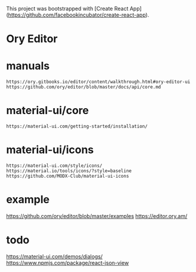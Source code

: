 This project was bootstrapped with [Create React App]
(https://github.com/facebookincubator/create-react-app).

# Ory Editor
  # manuals
    https://ory.gitbooks.io/editor/content/walkthrough.html#ory-editor-ui
    https://github.com/ory/editor/blob/master/docs/api/core.md
  # material-ui/core
    https://material-ui.com/getting-started/installation/
  # material-ui/icons
    https://material-ui.com/style/icons/
    https://material.io/tools/icons/?style=baseline
    https://github.com/MODX-Club/material-ui-icons

# example
  https://github.com/ory/editor/blob/master/examples
  https://editor.ory.am/

# todo
  https://material-ui.com/demos/dialogs/
  https://www.npmjs.com/package/react-json-view